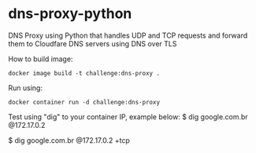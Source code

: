 # dns-proxy-python
DNS Proxy using Python that handles UDP and TCP requests and forward them to Cloudfare DNS servers using DNS over TLS

How to build image:
```
docker image build -t challenge:dns-proxy .
```
Run using:
```
docker container run -d challenge:dns-proxy
```
Test using "dig" to your container IP, example below:
$ dig google.com.br @172.17.0.2

$ dig google.com.br @172.17.0.2 +tcp
